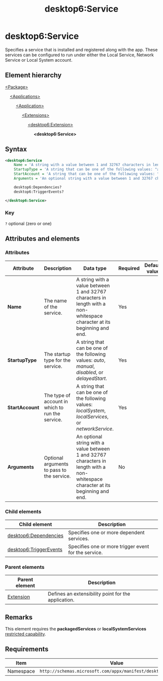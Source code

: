 ﻿---
title: desktop6:Service
description: Specifies a service that is installed and registered along with the app. These services can be configured to run under either the Local Service, Network Service or Local System account.
ms.date: 04/19/2019
ms.topic: reference
keywords: windows 10, uwp, schema, manifest, desktop, extension 
ms.custom: 19H1
---

# desktop6:Service

Specifies a service that is installed and registered along with the app. These services can be configured to run under either the Local Service, Network Service or Local System account.

## Element hierarchy

[\<Package\>](element-package.md)

&nbsp;&nbsp;&nbsp;&nbsp;[\<Applications\>](element-applications.md)

&nbsp;&nbsp;&nbsp;&nbsp; &nbsp;&nbsp;&nbsp;&nbsp;[\<Application\>](element-application.md)

&nbsp;&nbsp;&nbsp;&nbsp; &nbsp;&nbsp;&nbsp;&nbsp; &nbsp;&nbsp;&nbsp;&nbsp;[\<Extensions\>](element-1-extensions.md)

&nbsp;&nbsp;&nbsp;&nbsp; &nbsp;&nbsp;&nbsp;&nbsp; &nbsp;&nbsp;&nbsp;&nbsp; &nbsp;&nbsp;&nbsp;&nbsp;[\<desktop6:Extension\>](element-desktop6-extension.md)

&nbsp;&nbsp;&nbsp;&nbsp; &nbsp;&nbsp;&nbsp;&nbsp; &nbsp;&nbsp;&nbsp;&nbsp; &nbsp;&nbsp;&nbsp;&nbsp; &nbsp;&nbsp;&nbsp;&nbsp;**\<desktop6:Service\>**

## Syntax

```xml
<desktop6:Service
    Name = 'A string with a value between 1 and 32767 characters in length with a non-whitespace character at its beginning and end.'
    StartupType = 'A string that can be one of the following values: "auto", "manual", "disabled", or "delayedStart".'
    StartAccount = 'A string that can be one of the following values: "localSystem", "localService", or "networkService".'
    Arguments = 'An optional string with a value between 1 and 32767 characters in length with a non-whitespace character at its beginning and end.' >

    desktop6:Dependencies?
    desktop6:TriggerEvents?

</desktop6:Service>
```

### Key

`?` optional (zero or one)

## Attributes and elements

### Attributes

| Attribute | Description | Data type | Required | Default value |
|-|-|-|-|-|
| **Name** | The name of the service. | A string with a value between 1 and 32767 characters in length with a non-whitespace character at its beginning and end. | Yes |  |
| **StartupType**  | The startup type for the service.  | A string that can be one of the following values: *auto*, *manual*, *disabled*, or *delayedStart*. | Yes |  |
| **StartAccount** | The type of account in which to run the service. | A string that can be one of the following values: *localSystem*, *localServices*, or *networkService*. | Yes |  |
| **Arguments** | Optional arguments to pass to the service. | An optional string with a value between 1 and 32767 characters in length with a non-whitespace character at its beginning and end. | No |  |

### Child elements

| Child element | Description |
|-|-|
| [desktop6:Dependencies](element-desktop6-dependencies.md) | Specifies one or more dependent services. |  
| [desktop6:TriggerEvents](element-desktop6-triggerevents.md) | Specifies one or more trigger event for the service. |  

### Parent elements

| Parent element | Description |
|-|-|
| [Extension](element-desktop6-extension.md) | Defines an extensibility point for the application. |  

## Remarks

This element requires the **packagedServices** or **localSystemServices** [restricted capability](/windows/uwp/packaging/app-capability-declarations#restricted-capabilities).

## Requirements

| Item  | Value  |
|--|--|
| Namespace | `http://schemas.microsoft.com/appx/manifest/desktop/windows10/6` |
